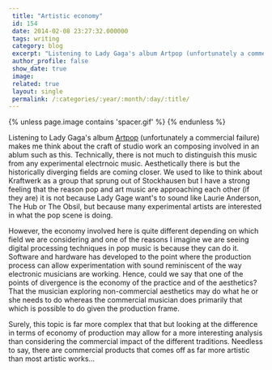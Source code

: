 ```yaml
---
 title: "Artistic economy"
 id: 154
 date: 2014-02-08 23:27:32.000000
 tags: writing
 category: blog
 excerpt: "Listening to Lady Gaga's album Artpop (unfortunately a commercial failure) makes me think about the craft of studio work an composing involved in an ablum such as this. Technically, there is not much ..."
 author_profile: false
 show_date: true
 image: 
 related: true
 layout: single
 permalink: /:categories/:year/:month/:day/:title/
---
```

{% unless page.image contains 'spacer.gif' %}
{% endunless %}

Listening to Lady Gaga's album <a href="http://www.rollingstone.com/music/albumreviews/artpop-20131113">Artpop</a> (unfortunately a commercial failure) makes me think about the craft of studio work an composing involved in an ablum such as this. Technically, there is not much to distinguish this music from any experimental electrnoic music. Aesthetically there is but the historically diverging fields are coming closer. We used to like to think about Kraftwerk as a group that sprung out of Stockhausen but I have a strong feeling that the reason pop and art music are approaching each other (if they are) it is not because Lady Gage want's to sound like Laurie Anderson, The Hub or The Obsil, but because many experimental artists are interested in what the pop scene is doing. 

However, the economy involved here is quite different depending on which field we are considering and one of the reasons I imagine we are seeing digital processing techniques in pop music is because they can do it. Software and hardware has developed to the point where the production process can allow experimentation with sound reminiscent of the way electronic musicians are working. Hence, could we say that one of the points of divergence is the economy of the practice and of the aesthetics? That the musician exploring non-commercial aesthetics may do what he or she needs to do whereas the commercial musician does primarily that which is possible to do given the production frame.

Surely, this topic is far more complex that that but looking at the difference in terms of economy of production may allow for a more interesting analysis than considering the commercial impact of the different traditions. Needless to say, there are commercial products that comes off as far more artistic than most artistic works...
